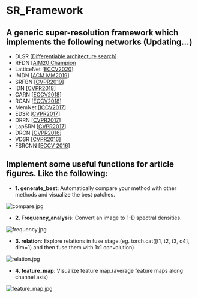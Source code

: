 # SR\_Framework
## A generic super-resolution framework which implements the following networks (Updating...)
* DLSR [[Differentiable architecture search](https://arxiv.org/pdf/2105.03939.pdf)]
* RFDN [[AIM20 Champion](https://arxiv.org/abs/2009.11551)
* LatticeNet [[ECCV2020](https://www.ecva.net/papers/eccv_2020/papers_ECCV/papers/123670273.pdf)]
* IMDN [[ACM MM2019](https://dl.acm.org/doi/abs/10.1145/3343031.3351084)] 
* SRFBN [[CVPR2019](https://openaccess.thecvf.com/content_CVPR_2019/html/Li_Feedback_Network_for_Image_Super-Resolution_CVPR_2019_paper.html)]
* IDN [[CVPR2018](https://openaccess.thecvf.com/content_cvpr_2018/html/Hui_Fast_and_Accurate_CVPR_2018_paper.html)]
* CARN [[ECCV2018](https://openaccess.thecvf.com/content_ECCV_2018/html/Namhyuk_Ahn_Fast_Accurate_and_ECCV_2018_paper.html)]
* RCAN [[ECCV2018](https://github.com/yulunzhang/RCAN)]
* MemNet [[ICCV2017](https://github.com/tyshiwo/MemNet)]
* EDSR [[CVPR2017](https://arxiv.org/abs/1707.02921)]
* DRRN [[CVPR2017](https://openaccess.thecvf.com/content_cvpr_2017/html/Tai_Image_Super-Resolution_via_CVPR_2017_paper.html)]
* LapSRN [[CVPR2017](http://vllab.ucmerced.edu/wlai24/LapSRN/)]
* DRCN [[CVPR2016](https://arxiv.org/abs/1511.04491)]
* VDSR [[CVPR2016](https://www.cv-foundation.org/openaccess/content_cvpr_2016/html/Kim_Accurate_Image_Super-Resolution_CVPR_2016_paper.html)]
* FSRCNN [[ECCV 2016](https://arxiv.org/pdf/1608.00367.pdf)]

## Implement some useful functions for article figures. Like the following:

* **1. generate\_best**: Automatically compare your method with other methods and visualize the best patches.

![compare.jpg](sr_framework/article_helper/compare.jpg)

* **2. Frequency\_analysis**: Convert an image to 1-D spectral densities.

![frequency.jpg](sr_framework/article_helper/frequency.jpg)

* **3. relation**: Explore relations in fuse stage.(eg. torch.cat([t1, t2, t3, c4], dim=1) and then fuse them with 1x1 convolution)

![relation.jpg](sr_framework/article_helper/relation.jpg)

* **4. feature\_map**: Visualize feature map.(average feature maps along channel axis)

![feature\_map.jpg](sr_framework/article_helper/feature_map.jpg)

